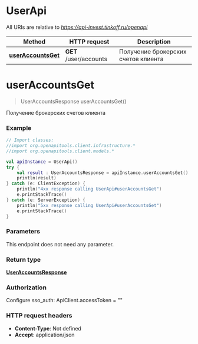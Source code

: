 # UserApi

All URIs are relative to *https://api-invest.tinkoff.ru/openapi*

Method | HTTP request | Description
------------- | ------------- | -------------
[**userAccountsGet**](UserApi.md#userAccountsGet) | **GET** /user/accounts | Получение брокерских счетов клиента


<a name="userAccountsGet"></a>
# **userAccountsGet**
> UserAccountsResponse userAccountsGet()

Получение брокерских счетов клиента

### Example
```kotlin
// Import classes:
//import org.openapitools.client.infrastructure.*
//import org.openapitools.client.models.*

val apiInstance = UserApi()
try {
    val result : UserAccountsResponse = apiInstance.userAccountsGet()
    println(result)
} catch (e: ClientException) {
    println("4xx response calling UserApi#userAccountsGet")
    e.printStackTrace()
} catch (e: ServerException) {
    println("5xx response calling UserApi#userAccountsGet")
    e.printStackTrace()
}
```

### Parameters
This endpoint does not need any parameter.

### Return type

[**UserAccountsResponse**](UserAccountsResponse.md)

### Authorization


Configure sso_auth:
    ApiClient.accessToken = ""

### HTTP request headers

 - **Content-Type**: Not defined
 - **Accept**: application/json

